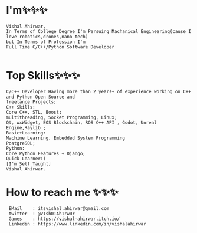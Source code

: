 # I'm✨✨✨
```
Vishal Ahirwar,
In Terms of College Degree I'm Persuing Machanical Engineering(cause I love robotics,drones,nano tech)
but In Terms of Profession I'm
Full Time C/C++/Python Software Developer 
                  
```
# Top Skills✨✨✨
```
C/C++ Developer Having more than 2 years+ of experience working on C++ and Python Open Source and
freelance Projects;
C++ Skills:
Core C++, STL, Boost;
multithreading, Socket Programming, Linux;
Qt, wxWidget, EOS Blockchain, ROS C++ API , Godot, Unreal Engine,Raylib ;
Basic+Learning:
Machine Learning, Embedded System Programming
PostgreSQL;
Python:
Core Python Features + Django;
Quick Learner:)
[I'm Self Taught]
Vishal Ahirwar.    
```
# How to reach me ✨✨✨
```
 EMail    : itsvishal.ahirwar@gmail.com
 twitter  : @V1sh01Ah1rw0r
 Games    : https://vishal-ahirwar.itch.io/
 Linkedin : https://www.linkedin.com/in/vishalahirwar
```
<!---
IVishalAhirwar/IVishalAhirwar is a ✨ special ✨ repository because its `README.md` (this file) appears on your GitHub profile.
You can click the Preview link to take a look at your changes.
--->
